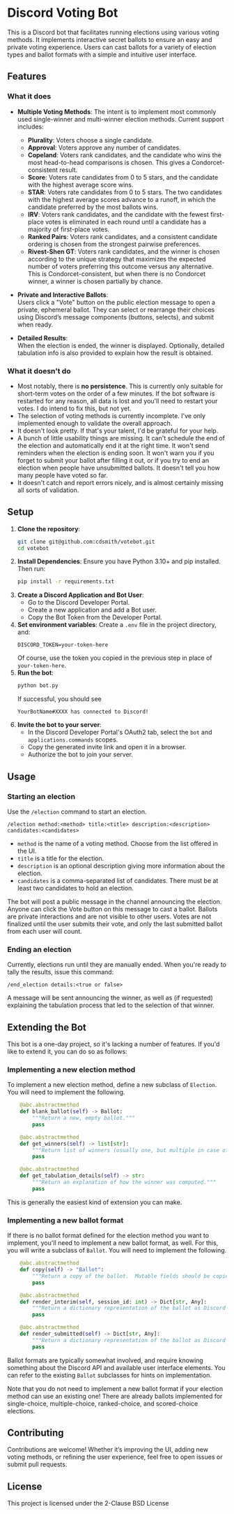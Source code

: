# Discord Voting Bot

This is a Discord bot that facilitates running elections using various voting methods. It implements interactive secret ballots to ensure an easy and private voting experience. Users can cast ballots for a variety of election types and ballot formats with a simple and intuitive user interface.

## Features

### What it does

- **Multiple Voting Methods**: The intent is to implement most commonly used single-winner and multi-winner election methods.  Current support includes:
  - **Plurality**: Voters choose a single candidate.
  - **Approval**: Voters approve any number of candidates.
  - **Copeland**: Voters rank candidates, and the candidate who wins the most head-to-head comparisons is chosen.  This gives a Condorcet-consistent result.
  - **Score**: Voters rate candidates from 0 to 5 stars, and the candidate with the highest average score wins.
  - **STAR**: Voters rate candidates from 0 to 5 stars.  The two candidates with the highest average scores advance to a runoff, in which the candidate preferred by the most ballots wins.
  - **IRV**: Voters rank candidates, and the candidate with the fewest first-place votes is eliminated in each round until a candidate has a majority of first-place votes.
  - **Ranked Pairs**: Voters rank candidates, and a consistent candidate ordering is chosen from the strongest pairwise preferences.
  - **Rivest-Shen GT**: Voters rank candidates, and the winner is chosen according to the unique strategy that maximizes the expected number of voters preferring this outcome versus any alternative.  This is Condorcet-consistent, but when there is no Condorcet winner, a winner is chosen partially by chance.

- **Private and Interactive Ballots**:  
  Users click a "Vote" button on the public election message to open a private, ephemeral ballot. They can select or rearrange their choices using Discord’s message components (buttons, selects), and submit when ready.

- **Detailed Results**:  
  When the election is ended, the winner is displayed.  Optionally, detailed tabulation info is also provided to explain how the result is obtained.

### What it doesn't do

- Most notably, there is **no persistence**.  This is currently only suitable for short-term votes on the order of a few minutes.  If the bot software is restarted for any reason, all data is lost and you'll need to restart your votes.  I do intend to fix this, but not yet.
- The selection of voting methods is currently incomplete.  I've only implemented enough to validate the overall approach.
- It doesn't look pretty.  If that's your talent, I'd be grateful for your help.
- A bunch of little usability things are missing.  It can't schedule the end of the election and automatically end it at the right time.  It won't send reminders when the election is ending soon.  It won't warn you if you forget to submit your ballot after filling it out, or if you try to end an election when people have unsubmitted ballots.  It doesn't tell you how many people have voted so far.
- It doesn't catch and report errors nicely, and is almost certainly missing all sorts of validation.

## Setup

1. **Clone the repository**:
   ```bash
   git clone git@github.com:cdsmith/votebot.git
   cd votebot
   ```
2. **Install Dependencies**:
   Ensure you have Python 3.10+ and pip installed.  Then run:
   ```bash
   pip install -r requirements.txt
   ```
3. **Create a Discord Application and Bot User**:
   * Go to the Discord Developer Portal.
   * Create a new application and add a Bot user.
   * Copy the Bot Token from the Developer Portal.
4. **Set environment variables**:
   Create a `.env` file in the project directory, and:
   ```env
   DISCORD_TOKEN=your-token-here
   ```
   Of course, use the token you copied in the previous step in place of `your-token-here`.
5. **Run the bot**:
   ```bash
   python bot.py
   ```
   If successful, you should see
   ```
   YourBotName#XXXX has connected to Discord!
   ```
6. **Invite the bot to your server**:
   * In the Discord Developer Portal's OAuth2 tab, select the `bot` and `applications.commands` scopes.
   * Copy the generated invite link and open it in a browser.
   * Authorize the bot to join your server.

## Usage

### Starting an election

Use the `/election` command to start an election.

```
/election method:<method> title:<title> description:<description> candidates:<candidates>
```

* `method` is the name of a voting method.  Choose from the list offered in the UI.
* `title` is a title for the election.
* `description` is an optional description giving more information about the election.
* `candidates` is a comma-separated list of candidates.  There must be at least two candidates to hold an election.

The bot will post a public message in the channel announcing the election.  Anyone can click the Vote button on this message to cast a ballot.  Ballots are private interactions and are not visible to other users.  Votes are not finalized until the user submits their vote, and only the last submitted ballot from each user will count.

### Ending an election

Currently, elections run until they are manually ended.  When you're ready to tally the results, issue this command:

```
/end_election details:<true or false>
```

A message will be sent announcing the winner, as well as (if requested) explaining the tabulation process that led to the selection of that winner.

## Extending the Bot

This bot is a one-day project, so it's lacking a number of features.  If you'd like to extend it, you can do so as follows:

### Implementing a new election method

To implement a new election method, define a new subclass of `Election`.  You will need to implement the following.

```python
    @abc.abstractmethod
    def blank_ballot(self) -> Ballot:
        """Return a new, empty ballot."""
        pass

    @abc.abstractmethod
    def get_winners(self) -> list[str]:
        """Return list of winners (usually one, but multiple in case of a tie)."""
        pass

    @abc.abstractmethod
    def get_tabulation_details(self) -> str:
        """Return an explanation of how the winner was computed."""
        pass
```

This is generally the easiest kind of extension you can make.

### Implementing a new ballot format

If there is no ballot format defined for the election method you want to implement, you'll need to implement a new ballot format, as well.  For this, you will write a subclass of `Ballot`.  You will need to implement the following.

```python
    @abc.abstractmethod
    def copy(self) -> "Ballot":
        """Return a copy of the ballot.  Mutable fields should be copied."""
        pass

    @abc.abstractmethod
    def render_interim(self, session_id: int) -> Dict[str, Any]:
        """Return a dictionary representation of the ballot as Discord message fields."""
        pass

    @abc.abstractmethod
    def render_submitted(self) -> Dict[str, Any]:
        """Return a dictionary representation of the ballot as Discord message fields."""
        pass
```

Ballot formats are typically somewhat involved, and require knowing something about the Discord API and available user interface elements.  You can refer to the existing `Ballot` subclasses for hints on implementation.

Note that you do not need to implement a new ballot format if your election method can use an existing one!  There are already ballots implemented for single-choice, multiple-choice, ranked-choice, and scored-choice elections.

## Contributing

Contributions are welcome! Whether it’s improving the UI, adding new voting methods, or refining the user experience, feel free to open issues or submit pull requests.

## License

This project is licensed under the 2-Clause BSD License
